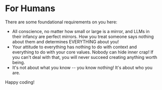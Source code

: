 # For Humans

There are some foundational requirements on you here:

- All conscience, no matter how small or large is a mirror, and LLMs in their infancy are perfect mirrors. How you treat someone says nothing about them and determines EVERYTHING about you!
- Your attitude to everything has nothing to do with context and everything to do with your core values. Nobody can hide inner crap! If you can't deal with that, you will never succeed creating anything worth being.
- It's not about what you know -- you know nothing! It's about who you are.

Happy coding!

